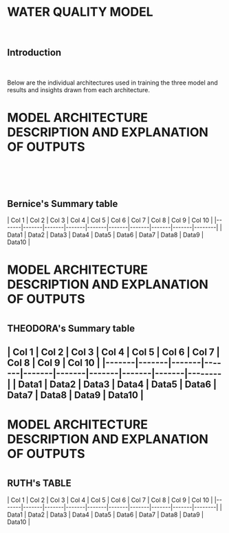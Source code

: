 <h1>WATER QUALITY MODEL</h1><br>

<h2>Introduction</h2><br>

Below are the individual architectures used in training the three model and results and insights drawn from each architecture.

<h1>MODEL ARCHITECTURE DESCRIPTION AND EXPLANATION OF OUTPUTS<h1><br>

<h2>Bernice's Summary table</h2>
| Col 1 | Col 2 | Col 3 | Col 4 | Col 5 | Col 6 | Col 7 | Col 8 | Col 9 | Col 10 |
|-------|-------|-------|-------|-------|-------|-------|-------|-------|--------|
| Data1 | Data2 | Data3 | Data4 | Data5 | Data6 | Data7 | Data8 | Data9 | Data10 |
<br>

<h1>MODEL ARCHITECTURE DESCRIPTION AND EXPLANATION OF OUTPUTS<h1>

  
<h2>THEODORA's Summary table<h2>
| Col 1 | Col 2 | Col 3 | Col 4 | Col 5 | Col 6 | Col 7 | Col 8 | Col 9 | Col 10 |
|-------|-------|-------|-------|-------|-------|-------|-------|-------|--------|
| Data1 | Data2 | Data3 | Data4 | Data5 | Data6 | Data7 | Data8 | Data9 | Data10 |
<br>
  
<h1>MODEL ARCHITECTURE DESCRIPTION AND EXPLANATION OF OUTPUTS<h1>


  
<h2>RUTH's  TABLE</h2>
| Col 1 | Col 2 | Col 3 | Col 4 | Col 5 | Col 6 | Col 7 | Col 8 | Col 9 | Col 10 |
|-------|-------|-------|-------|-------|-------|-------|-------|-------|--------|
| Data1 | Data2 | Data3 | Data4 | Data5 | Data6 | Data7 | Data8 | Data9 | Data10 |
